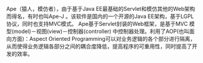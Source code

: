 Ape（猿人，模仿者），由于基于Java EE最基础的Servlet和模仿其他的Web架构而得名，有时也叫Ape-J 。该软件是国内的一个开源的Java EE架构，基于LGPL协议，同时也支持MVC模式。 Ape基于Servlet封装的Web框架，是基于MVC 模型(model)－视图(view)－控制器(controller) 中控制器处理。利用了AOP(也叫面向方面)：Aspect Oriented Programming可以对业务逻辑的各个部分进行隔离，从而使得业务逻辑各部分之间的耦合度降低，提高程序的可重用性，同时提高了开发的效率。